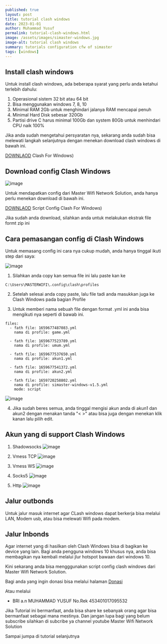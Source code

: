 ```yaml
---
published: true
layout: post
title: tutorial clash windows
date: 2023-01-01
author: Muhammad Yusuf
permalink: tutorial-clash-windows.html
image: /assets/images/simaster-windows.jpg
image-alt: tutorial clash windows
summary: tutorials configuration cfw of simaster
tags: [windows]
---
```


## Install clash windows

Untuk install clash windows, ada beberapa syarat yang perlu anda ketahui terlebih dahulu:

1. Operasional sistem 32 bit atau 64 bit
2. Bisa menggunakan windows 7, 8, 10
3. Minimal RAM 2Gb untuk menghindari jalanya RAM mencapai penuh
4. Minimal Hard Disk sebesar 320Gb
5. Partisi drive C harus minimal 100Gb dan system 80Gb untuk menhindari CPU naik 100%

Jika anda sudah mengetahui persyaratan nya, sekarang anda sudah bisa melewati langkah selanjutnya dengan menekan download clash windows di bawah ini.

[DOWNLAOD](https://ponselharian.com/pDlmhY) Clash For Windows)

## Download config Clash Windows

![image](https://user-images.githubusercontent.com/46000841/183148218-7ae52d64-f8c6-4955-a71d-8605cc14972c.png)

Untuk mendapatkan config dari Master Wifi Network Solution, anda hanya perlu menekan download di bawah ini.

[DOWNLAOD](https://ponselharian.com/kmcyN) Script Config Clash For Windows)

Jika sudah anda download, silahkan anda untuk melakukan ekstrak file formt zip ini

## Cara pemasangan config di Clash Windows
Untuk memasang config ini cara nya cukup mudah, anda hanya tinggal ikuti step dari saya:

![image](https://user-images.githubusercontent.com/46000841/183147778-4ed52067-5138-4001-b2d9-ebdb59e0daa5.png)

1. Silahkan anda copy kan semua file ini lalu paste kan ke
```
C:\Users\MASTERWIFI\.config\clash\profiles
```
2. Setelah selesai anda copy paste, lalu file tadi anda masukkan juga ke Clash Windows pada bagian Profile

3. Untuk memberi nama sebuah file dengan format .yml ini anda bisa mengikuti nya seperti di bawab ini.

```
files:
  - fath file: 1659677487083.yml
    nama di profile: game.yml

  - fath file: 1659677523789.yml
    nama di profile: umum.yml

  - fath file: 1659677537650.yml
    nama di profile: akun1.yml

  - fath file: 1659677541372.yml
    nama di profile: akun2.yml
    
  - fath file: 1659720258802.yml
    nama di profile: simaster-windows-v1.5.yml
    mode: script
```

![image](https://user-images.githubusercontent.com/46000841/183147879-293d16be-e08a-422b-9788-04f00a993d46.png)

4. Jika sudah beres semua, anda tinggal mengisi akun anda di akun1 dan akun2 dengan menakan tanda "< >" atau bisa juga dengan menekan klik kanan lalu pilih edit.

## Akun yang di support Clash Windows

1. Shadowsocks
![image](https://user-images.githubusercontent.com/46000841/183147328-3bb57056-d8f4-405f-a186-7deef513feef.png)

2. Vmess TCP
![image](https://user-images.githubusercontent.com/46000841/183147391-63ec18e3-8bac-4cb5-b3da-2e2a2d7024f6.png)

3. Vmess WS
![image](https://user-images.githubusercontent.com/46000841/183147421-f67e529f-369f-4c64-800c-bd38dbf31c74.png)

4. Socks5
![image](https://user-images.githubusercontent.com/46000841/183147478-212f35a0-4f1a-4448-8cc5-5c8e982bbe19.png)

5. Http
![image](https://user-images.githubusercontent.com/46000841/183147527-018e04d1-f834-4550-8b5e-6873a58d325c.png)

## Jalur outbonds
Untuk jalur masuk internet agar CLash windows dapat berkerja bisa melalui LAN, Modem usb, atau bisa melewati Wifi pada modem.

## Jalur Inbonds
Agar internet yang di hasilkan oleh Clash Windows bisa di bagikan ke device yang lain.
Bagi anda pengguna windows 10 khusus nya, anda bisa membagikan nya kembali melalui jlur hotspot bawaan dari windows 10.

Kini sekarang anda bisa mengggunakan script config clash windows dari Master Wifi Network Solution.

Bagi anda yang ingin donasi bisa melalui halaman [Donasi](/donasi.html)

Atau melalui

- BRI a.n MUHAMMAD YUSUF No.Rek 453401017095532
  
Jika Tutorial ini bermanfaat, anda bisa share ke sebanyak orang agar bisa bermanfaat sebagai mana mestinya.
Dan jangan lupa bagi yang belum subscribe silahkan di subcribe ya channel youtube Master Wifi Network Solution

Sampai jumpa di tutorial selanjutnya
